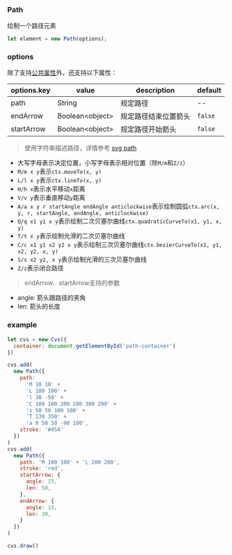 ### Path

绘制一个路径元素

```js
let element = new Path(options);
```

### options

除了支持[公共属性](/docs/element.html#options)外，还支持以下属性：

| options.key | value  | description | default |
| ----------- | ------ | ----------- | ------- |
| path        | String | 规定路径    | --      |
| endArrow    | Boolean\<object>    | 规定路径结束位置箭头    | `false`      |
| startArrow  | Boolean\<object>    | 规定路径开始箭头    | `false`      |

> 使用字符串描述路径，详情参考 [svg path](https://developer.mozilla.org/zh-CN/docs/Web/SVG/Tutorial/Paths)

- 大写字母表示决定位置，小写字母表示相对位置（除`M/m`和`Z/z`）
- `M/m x y`表示`ctx.moveTo(x, y)`
- `L/l x y`表示`ctx.lineTo(x, y)`
- `H/h x`表示水平移动`x`距离
- `V/v y`表示垂直移动`y`距离
- `A/a x y r startAngle endAngle anticlockwise`表示绘制圆弧`ctx.arc(x, y, r, startAngle, endAngle, anticlockwise)`
- `Q/q x1 y1 x y`表示绘制二次贝塞尔曲线`ctx.quadraticCurveTo(x1, y1, x, y)`
- `T/t x y`表示绘制光滑的二次贝塞尔曲线
- `C/c x1 y1 x2 y2 x y`表示绘制三次贝塞尔曲线`ctx.bezierCurveTo(x1, y1, x2, y2, x, y)`
- `S/s x2 y2, x y`表示绘制光滑的三次贝塞尔曲线
- `Z/z`表示闭合路径

> endArrow、startArrow支持的参数

- angle: 箭头跟路径的夹角
- len: 箭头的长度
<!-- - angle: 箭头跟路径的夹角 -->

### example

```js
let cvs = new Cvs({
  container: document.getElementById('path-container')
})

cvs.add(
  new Path({
    path:
      'M 10 10' +
      'L 100 100' +
      'l 30 -50' +
      'C 100 100 200 200 300 200' +
      's 50 50 100 100' +
      'T 130 350' +
      'a 0 50 50 -90 180',
    stroke: '#454'
  })
)
cvs.add(
  new Path({
    path: 'M 100 100' + 'L 200 200',
    stroke: 'red',
    startArrow: {
      angle: 15,
      len: 50,
    },
    endArrow: {
      angle: 15,
      len: 30,
    }
  })
)

cvs.draw()
```
<ClientOnly><c-path></c-path></ClientOnly>
